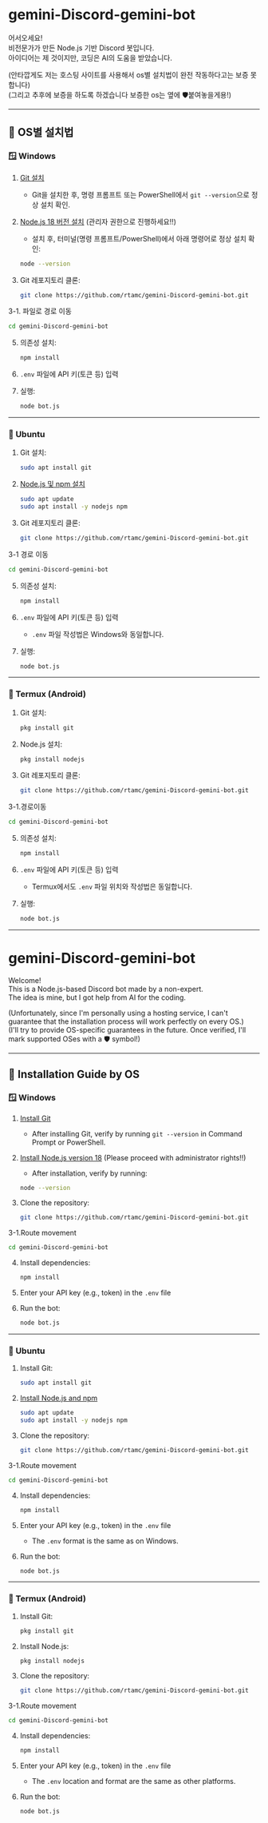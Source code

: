# gemini-Discord-gemini-bot

어서오세요!  
비전문가가 만든 Node.js 기반 Discord 봇입니다.  
아이디어는 제 것이지만, 코딩은 AI의 도움을 받았습니다.

(안타깝게도 저는 호스팅 사이트를 사용해서 os별 설치법이 완전 작동하다고는 보증 못합니다)  
(그리고 추후에 보증을 하도록 하겠습니다 보증한 os는 옆에 🛡️붙여놓을게용!)

---

## 🔗 OS별 설치법

### 🪟 Windows

1. [Git 설치](https://git-scm.com/download/win)  
   - Git을 설치한 후, 명령 프롬프트 또는 PowerShell에서 `git --version`으로 정상 설치 확인.
   
2. [Node.js 18 버전 설치](https://nodejs.org/) (관리자 권한으로 진행하세요!!)
   - 설치 후, 터미널(명령 프롬프트/PowerShell)에서 아래 명령어로 정상 설치 확인:
   ```bash
   node --version
   ```

3. Git 레포지토리 클론:
   ```bash
   git clone https://github.com/rtamc/gemini-Discord-gemini-bot.git
   ```
3-1. 파일로 경로 이동
   ```bash
   cd gemini-Discord-gemini-bot
   ```

5. 의존성 설치:
   ```bash
   npm install
   ```

6. `.env` 파일에 API 키(토큰 등) 입력

7. 실행:
   ```bash
   node bot.js
   ```

---

### 🐧 Ubuntu

1. Git 설치:
   ```bash
   sudo apt install git
   ```

2. [Node.js 및 npm 설치](https://nodejs.org/)  
   ```bash
   sudo apt update
   sudo apt install -y nodejs npm
   ```

3. Git 레포지토리 클론:
   ```bash
   git clone https://github.com/rtamc/gemini-Discord-gemini-bot.git
   ```
3-1 경로 이동
   ```bash
   cd gemini-Discord-gemini-bot
   ```

5. 의존성 설치:
   ```bash
   npm install
   ```

6. `.env` 파일에 API 키(토큰 등) 입력  
   - `.env` 파일 작성법은 Windows와 동일합니다.

7. 실행:
   ```bash
   node bot.js
   ```

---

### 📱 Termux (Android)

1. Git 설치:
   ```bash
   pkg install git
   ```

2. Node.js 설치:
   ```bash
   pkg install nodejs
   ```

3. Git 레포지토리 클론:
   ```bash
   git clone https://github.com/rtamc/gemini-Discord-gemini-bot.git
   ```
3-1.경로이동
   ```bash
   cd gemini-Discord-gemini-bot
   ```

5. 의존성 설치:
   ```bash
   npm install
   ```

6. `.env` 파일에 API 키(토큰 등) 입력  
   - Termux에서도 `.env` 파일 위치와 작성법은 동일합니다.

7. 실행:
   ```bash
   node bot.js
   ```

---

# gemini-Discord-gemini-bot

Welcome!  
This is a Node.js-based Discord bot made by a non-expert.  
The idea is mine, but I got help from AI for the coding.

(Unfortunately, since I'm personally using a hosting service, I can't guarantee that the installation process will work perfectly on every OS.)  
(I'll try to provide OS-specific guarantees in the future. Once verified, I'll mark supported OSes with a 🛡️ symbol!)

---

## 🔗 Installation Guide by OS

### 🪟 Windows

1. [Install Git](https://git-scm.com/download/win)  
   - After installing Git, verify by running `git --version` in Command Prompt or PowerShell.

2. [Install Node.js version 18](https://nodejs.org/) (Please proceed with administrator rights!!)
   - After installation, verify by running:
   ```bash
   node --version
   ```

3. Clone the repository:
   ```bash
   git clone https://github.com/rtamc/gemini-Discord-gemini-bot.git
   ```
3-1.Route movement 
   ```bash 
   cd gemini-Discord-gemini-bot 
   ```

4. Install dependencies:
   ```bash
   npm install
   ```

5. Enter your API key (e.g., token) in the `.env` file

6. Run the bot:
   ```bash
   node bot.js
   ```

---

### 🐧 Ubuntu

1. Install Git:
   ```bash
   sudo apt install git
   ```

2. [Install Node.js and npm](https://nodejs.org/)
   ```bash
   sudo apt update
   sudo apt install -y nodejs npm
   ```

3. Clone the repository:
   ```bash
   git clone https://github.com/rtamc/gemini-Discord-gemini-bot.git
   ```
3-1.Route movement 
   ```bash 
   cd gemini-Discord-gemini-bot 
   ```

4. Install dependencies:
   ```bash
   npm install
   ```

5. Enter your API key (e.g., token) in the `.env` file  
   - The `.env` format is the same as on Windows.

6. Run the bot:
   ```bash
   node bot.js
   ```

---

### 📱 Termux (Android)

1. Install Git:
   ```bash
   pkg install git
   ```

2. Install Node.js:
   ```bash
   pkg install nodejs
   ```

3. Clone the repository:
   ```bash
   git clone https://github.com/rtamc/gemini-Discord-gemini-bot.git
   ```
3-1.Route movement 
   ```bash 
   cd gemini-Discord-gemini-bot 
   ```

4. Install dependencies:
   ```bash
   npm install
   ```

5. Enter your API key (e.g., token) in the `.env` file  
   - The `.env` location and format are the same as other platforms.

6. Run the bot:
   ```bash
   node bot.js
   ```

